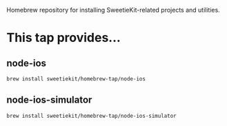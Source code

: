 Homebrew repository for installing SweetieKit-related projects and utilities.

# This tap provides...

## node-ios

```
brew install sweetiekit/homebrew-tap/node-ios
```

## node-ios-simulator

```
brew install sweetiekit/homebrew-tap/node-ios-simulator
```

